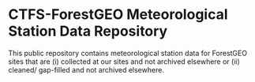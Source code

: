 # CTFS-ForestGEO Meteorological Station Data Repository

This public repository contains meteorological station data for ForestGEO sites that are (i) collected at our sites and not archived elsewhere or (ii) cleaned/ gap-filled and not archived elsewhere.
